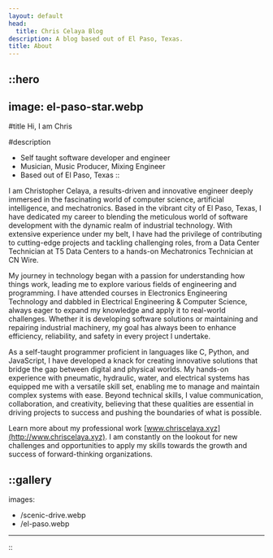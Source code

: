 ```yaml
---
layout: default
head:
  title: Chris Celaya Blog
description: A blog based out of El Paso, Texas.
title: About
---
```


::hero
---
image: el-paso-star.webp
---

#title
Hi, I am Chris

#description
- Self taught software developer and engineer
- Musician, Music Producer,  Mixing Engineer
- Based out of El Paso, Texas
::


I am Christopher Celaya, a results-driven and innovative engineer deeply immersed in the fascinating world of computer science, artificial intelligence, and mechatronics. Based in the vibrant city of El Paso, Texas, I have dedicated my career to blending the meticulous world of software development with the dynamic realm of industrial technology. With extensive experience under my belt, I have had the privilege of contributing to cutting-edge projects and tackling challenging roles, from a Data Center Technician at T5 Data Centers to a hands-on Mechatronics Technician at CN Wire.

My journey in technology began with a passion for understanding how things work, leading me to explore various fields of engineering and programming. I have attended courses in Electronics Engineering Technology and dabbled in Electrical Engineering & Computer Science, always eager to expand my knowledge and apply it to real-world challenges. Whether it is developing software solutions or maintaining and repairing industrial machinery, my goal has always been to enhance efficiency, reliability, and safety in every project I undertake.

As a self-taught programmer proficient in languages like C, Python, and JavaScript, I have developed a knack for creating innovative solutions that bridge the gap between digital and physical worlds. My hands-on experience with pneumatic, hydraulic, water, and electrical systems has equipped me with a versatile skill set, enabling me to manage and maintain complex systems with ease. Beyond technical skills, I value communication, collaboration, and creativity, believing that these qualities are essential in driving projects to success and pushing the boundaries of what is possible.

Learn more about my professional work [www.chriscelaya.xyz](http://www.chriscelaya.xyz). I am constantly on the lookout for new challenges and opportunities to apply my skills towards the growth and success of forward-thinking organizations.

::gallery
---
images:

  - /scenic-drive.webp
  - /el-paso.webp
---
::